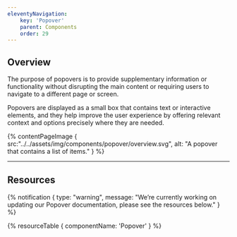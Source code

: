 ```yaml
---
eleventyNavigation:
    key: 'Popover'
    parent: Components
    order: 29
---
```


## Overview
The purpose of popovers is to provide supplementary information or functionality without disrupting the main content or requiring users to navigate to a different page or screen. 

Popovers are displayed as a small box that contains text or interactive elements, and they help improve the user experience by offering relevant context and options precisely where they are needed.

{% contentPageImage {
    src:"../../assets/img/components/popover/overview.svg",
    alt: "A popover that contains a list of items."
} %}

---

## Resources

{% notification {
  type: "warning",
  message: "We’re currently working on updating our Popover documentation, please see the resources below."
} %}

{% resourceTable {
    componentName: 'Popover'
} %}
